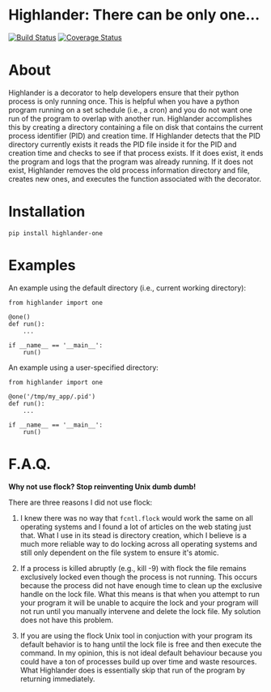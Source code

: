 # Highlander: There can be only one...
[![Build Status](https://travis-ci.org/chriscannon/highlander.svg?branch=master)](https://travis-ci.org/chriscannon/highlander)
[![Coverage Status](https://coveralls.io/repos/chriscannon/highlander/badge.svg)](https://coveralls.io/r/chriscannon/highlander)

About
=====
Highlander is a decorator to help developers ensure that their python
process is only running once. This is helpful when you have
a python program running on a set schedule (i.e., a cron) and you do
not want one run of the program to overlap with another run. Highlander
accomplishes this by creating a directory containing a file
on disk that contains the current process identifier (PID) and
creation time. If Highlander detects that the PID directory currently
exists it reads the PID file inside it for the PID and creation time
and checks to see if that process exists. If it does exist, it ends the program
and logs that the program was already running. If it does not exist,
Highlander removes the old process information directory and file, creates new ones, and
executes the function associated with the decorator.


Installation
============
    pip install highlander-one


Examples
========
An example using the default directory (i.e., current working directory):

    from highlander import one

    @one()
    def run():
        ...

    if __name__ == '__main__':
        run()

An example using a user-specified directory:

    from highlander import one

    @one('/tmp/my_app/.pid')
    def run():
        ...

    if __name__ == '__main__':
        run()
        
F.A.Q.
======
**Why not use flock? Stop reinventing Unix dumb dumb!**

There are three reasons I did not use flock:

1. I knew there was no way that `fcntl.flock` would work the same on all operating systems
and I found a lot of articles on the web stating just that.
What I use in its stead is directory creation, which I believe is a much
more reliable way to do locking across all operating systems and still
only dependent on the file system to ensure it's atomic.

2. If a process is killed abruptly (e.g., kill -9) with flock the file
remains exclusively locked even though the process is not running. This
occurs because the process did not have enough time to clean up the exclusive handle on the lock file. What
this means is that when you attempt to run your program it will be unable to
acquire the lock and your program will not run until you manually intervene and
delete the lock file. My solution does not have this problem.

3. If you are using the flock Unix tool in conjuction with your program its
default behavior is to hang until the lock file is free and then execute the command.
In my opinion, this is not ideal default behaviour because you could have a ton of
processes build up over time and waste resources. What Highlander does is essentially skip
that run of the program by returning immediately.
